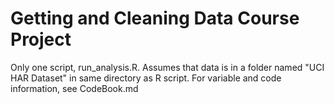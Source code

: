# Getting and Cleaning Data Course Project

Only one script, run_analysis.R. Assumes that data is in a folder named "UCI HAR Dataset" in same directory as R script. For variable and code information, see CodeBook.md